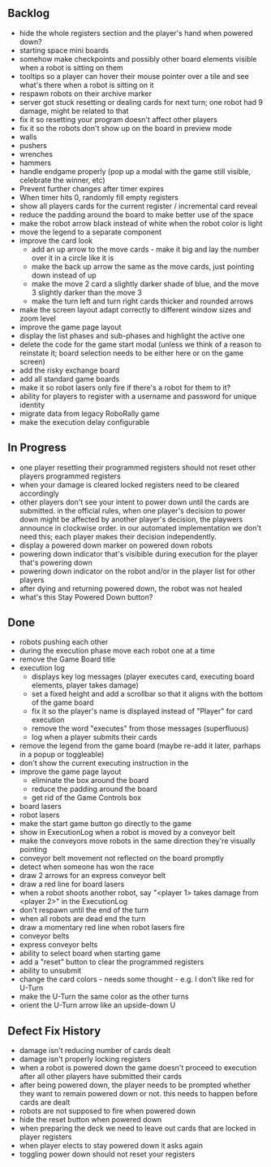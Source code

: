 ## Backlog
* hide the whole registers section and the player's hand when powered down?
* starting space mini boards
* somehow make checkpoints and possibly other board elements visible when a robot is sitting on them
* tooltips so a player can hover their mouse pointer over a tile and see what's there when a robot is sitting on it
* respawn robots on their archive marker
* server got stuck resetting or dealing cards for next turn; one robot had 9 damage, might be related to that
* fix it so resetting your program doesn't affect other players
* fix it so the robots don't show up on the board in preview mode
* walls
* pushers
* wrenches
* hammers
* handle endgame properly (pop up a modal with the game still visible, celebrate the winner, etc)
* Prevent further changes after timer expires
* When timer hits 0, randomly fill empty registers
* show all players cards for the current register / incremental card reveal
* reduce the padding around the board to make better use of the space
* make the robot arrow black instead of white when the robot color is light
* move the legend to a separate component
* improve the card look
    * add an up arrow to the move cards - make it big and lay the number over it in a circle like it is
    * make the back up arrow the same as the move cards, just pointing down instead of up
    * make the move 2 card a slightly darker shade of blue, and the move 3 slightly darker than the move 3
    * make the turn left and turn right cards thicker and rounded arrows
* make the screen layout adapt correctly to different window sizes and zoom level
* improve the game page layout
* display the list phases and sub-phases and highlight the active one
* delete the code for the game start modal (unless we think of a reason to reinstate it; board selection needs to be either here or on the game screen)
* add the risky exchange board
* add all standard game boards
* make it so robot lasers only fire if there's a robot for them to it?
* ability for players to register with a username and password for unique identity
* migrate data from legacy RoboRally game
* make the execution delay configurable

## In Progress
* one player resetting their programmed registers should not reset other players programmed registers
* when your damage is cleared locked registers need to be cleared accordingly
* other players don't see your intent to power down until the cards are submitted.  in the official rules, when one player's decision to power down might be affected by another player's decision, the playwers announce in clockwise order. in our automated implementation we don't need this; each player makes their decision independently.
* display a powered down marker on powered down robots
* powering down indicator that's visibible during execution for the player that's powering down
* powering down indicator on the robot and/or in the player list for other players
* after dying and returning powered down, the robot was not healed
* what's this Stay Powered Down button?

## Done
* robots pushing each other
* during the execution phase move each robot one at a time
* remove the Game Board title
* execution log
    * displays key log messages (player executes card, executing board elements, player takes damage)
    * set a fixed height and add a scrollbar so that it aligns with the bottom of the game board
    * fix it so the player's name is displayed instead of "Player" for card execution
    * remove the word "executes" from those messages (superfluous)
    * log when a player submits their cards
* remove the legend from the game board (maybe re-add it later, parhaps in a popup or toggleable)
* don't show the current executing instruction in the 
* improve the game page layout
    * eliminate the box around the board
    * reduce the padding around the board
    * get rid of the Game Controls box
* board lasers
* robot lasers
* make the start game button go directly to the game
* show in ExecutionLog when a robot is moved by a conveyor belt
* make the conveyors move robots in the same direction they're visually pointing
* conveyor belt movement not reflected on the board promptly
* detect when someone has won the race
* draw 2 arrows for an express conveyor belt
* draw a red line for board lasers
* when a robot shoots another robot, say "<player 1> takes <n> damage from <player 2>" in the ExecutionLog
* don't respawn until the end of the turn
* when all robots are dead end the turn
* draw a momentary red line when robot lasers fire
* conveyor belts
* express conveyor belts
* ability to select board when starting game
* add a "reset" button to clear the programmed registers
* ability to unsubmit
* change the card colors - needs some thought - e.g. I don't like red for U-Turn
* make the U-Turn the same color as the other turns
* orient the U-Turn arrow like an upside-down U

## Defect Fix History
* damage isn't reducing number of cards dealt
* damage isn't properly locking registers
* when a robot is powered down the game doesn't proceed to execution after all other players have submitted their cards
* after being powered down, the player needs to be prompted whether they want to remain powered down or not.  this needs to happen before cards are dealt
* robots are not supposed to fire when powered down
* hide the reset button when powered down
* when preparing the deck we need to leave out cards that are locked in player registers
* when player elects to stay powered down it asks again
* toggling power down should not reset your registers